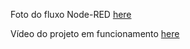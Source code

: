 Foto do fluxo Node-RED [here](flow.png)


Vídeo do projeto em funcionamento [here](https://www.youtube.com/shorts/gYLHUKl_6xw)
